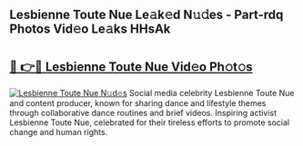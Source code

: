 ## Lesbienne Toute Nue Le𝚊k𝚎d N𝚞𝚍es - Part-rdq Photos Vid𝚎o Le𝚊ks HHsAk

# <h2><a href="http://fb6eix.evod.top/?m=Lesbienne+Toute+Nue">🔗 👉🔴 Lesbienne Toute Nue Vid𝚎o Ph𝚘t𝚘s</a></h2>

[![Lesbienne Toute Nue N𝚞d𝚎s](https://i.imgur.com/8V9OHl7.gif)](http://fb6eix.evod.top/?m=Lesbienne+Toute+Nue)
Social media celebrity Lesbienne Toute Nue and content producer, known for sharing dance and lifestyle themes through collaborative dance routines and brief videos. Inspiring activist Lesbienne Toute Nue, celebrated for their tireless efforts to promote social change and human rights. 
